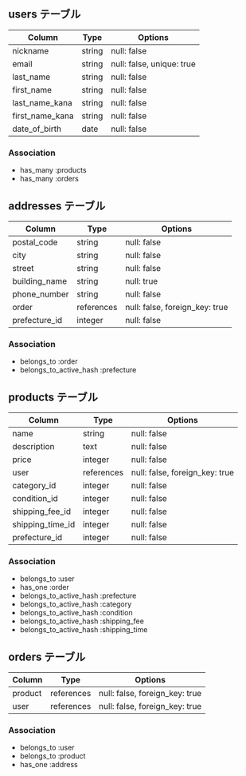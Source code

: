 

## users テーブル

| Column                | Type   | Options      |
| ----------------------| ------ | ------------ |
| nickname              | string | null: false  |
| email                 | string | null: false, unique: true |
| last_name             | string | null: false  |
| first_name            | string | null: false  |
| last_name_kana        | string | null: false  |
| first_name_kana       | string | null: false  |
| date_of_birth         | date   | null: false  |

### Association

- has_many :products
- has_many :orders


## addresses テーブル

| Column        | Type       | Options     |
| ------------- | ---------- | ----------- |
| postal_code   | string     | null: false |
| city          | string     | null: false |
| street        | string     | null: false |
| building_name | string     | null: true  |
| phone_number  | string     | null: false |
| order         | references | null: false, foreign_key: true|
| prefecture_id | integer    | null: false |    

### Association

- belongs_to :order
- belongs_to_active_hash :prefecture



## products テーブル

| Column           | Type       | Options     |
| -----------------| ---------- | ----------- |
| name             | string     | null: false |
| description      | text       | null: false |
| price            | integer    | null: false |
| user             | references | null: false, foreign_key: true|
| category_id      | integer    | null: false |
| condition_id     | integer    | null: false |
| shipping_fee_id  | integer    | null: false |
| shipping_time_id | integer    | null: false |
| prefecture_id    | integer    | null: false |    


### Association

- belongs_to :user
- has_one :order
- belongs_to_active_hash :prefecture
- belongs_to_active_hash :category
- belongs_to_active_hash :condition
- belongs_to_active_hash :shipping_fee
- belongs_to_active_hash :shipping_time


## orders テーブル

| Column     | Type       | Options                         |
| ---------- | ---------- | ------------------------------- |
| product    | references | null: false, foreign_key: true  |
| user       | references | null: false, foreign_key: true  |

### Association

- belongs_to :user
- belongs_to :product
- has_one :address